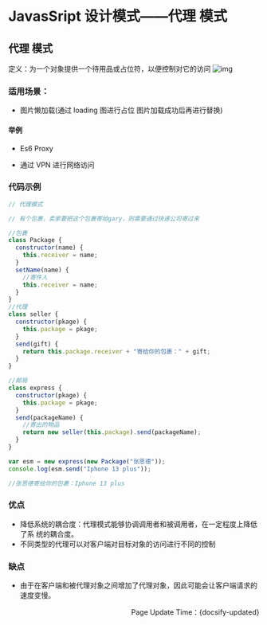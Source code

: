 # JavasSript 设计模式——代理 模式

## 代理 模式

定义：为一个对象提供一个待用品或占位符，以便控制对它的访问
![img](https://raw.githubusercontent.com/xietao3/Study-Plan/master/DesignPatterns/src/%E4%BB%A3%E7%90%86.png)

### 适用场景：

- 图片懒加载(通过 loading 图进行占位 图片加载成功后再进行替换)

#### 举例

- Es6 Proxy

- 通过 VPN 进行网络访问

### 代码示例

```js
// 代理模式

// 有个包裹，卖家要把这个包裹寄给gary，则需要通过快递公司寄过来

//包裹
class Package {
  constructor(name) {
    this.receiver = name;
  }
  setName(name) {
    //寄件人
    this.receiver = name;
  }
}
//代理
class seller {
  constructor(pkage) {
    this.package = pkage;
  }
  send(gift) {
    return this.package.receiver + "寄给你的包裹：" + gift;
  }
}

//邮局
class express {
  constructor(pkage) {
    this.package = pkage;
  }
  send(packageName) {
    //寄出的物品
    return new seller(this.package).send(packageName);
  }
}

var esm = new express(new Package("张思德"));
console.log(esm.send("Iphone 13 plus"));

//张思德寄给你的包裹：Iphone 13 plus
```

### 优点

- 降低系统的耦合度：代理模式能够协调调用者和被调用者，在一定程度上降低了系 统的耦合度。
- 不同类型的代理可以对客户端对目标对象的访问进行不同的控制

### 缺点

- 由于在客户端和被代理对象之间增加了代理对象，因此可能会让客户端请求的速度变慢。

<p align="right">Page Update Time：{docsify-updated}</p>

